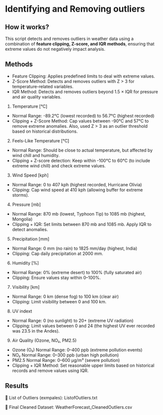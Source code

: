# Identifying and Removing outliers

## How it works?

This script detects and removes outliers in weather data using a combination of **feature clipping, Z-score, and IQR methods**, ensuring that extreme values do not negatively impact analysis. 


## Methods 

* Feature Clipping: Applies predefined limits to deal with extreme values.
* Z-Score Method: Detects and removes outliers with Z > 3 for temperature-related variables.
* IQR Method: Detects and removes outliers beyond 1.5 × IQR for pressure and air quality variables.

1. Temperature [°C]
* Normal Range: -89.2°C (lowest recorded) to 56.7°C (highest recorded)
* Clipping + Z-Score Method: Cap values between -90°C and 57°C to remove extreme anomalies. Also, used Z > 3 as an outlier threshold based on historical distributions.

2. Feels-Like Temperature [°C]
* Normal Range: Should be close to actual temperature, but affected by wind chill and humidity.
* Clipping + Z-score detection: Keep within -100°C to 60°C (to include extreme wind chill) and check extreme values.
  
3. Wind Speed [kph]
* Normal Range: 0 to 407 kph (highest recorded, Hurricane Olivia)
* Clipping: Cap wind speed at 410 kph (allowing buffer for extreme storms).

4. Pressure [mb]
* Normal Range: 870 mb (lowest, Typhoon Tip) to 1085 mb (highest, Mongolia)
* Clipping + IQR: Set limits between 870 mb and 1085 mb. Apply IQR to detect anomalies.

5. Precipitation [mm]
* Normal Range: 0 mm (no rain) to 1825 mm/day (highest, India)
* Clipping: Cap daily precipitation at 2000 mm.

6. Humidity [%]
* Normal Range: 0% (extreme desert) to 100% (fully saturated air)
* Clipping: Ensure values stay within 0–100%.

7. Visibility [km]
* Normal Range: 0 km (dense fog) to 100 km (clear air)
* Clipping: Limit visibility between 0 and 100 km.

8. UV indext
* Normal Range: 0 (no sunlight) to 20+ (extreme UV radiation)
* Clipping: Limit values between 0 and 24 (the highest UV ever recorded was 23.5 in the Andes).

9. Air Quality (Ozone, NO₂, PM2.5)
* Ozone (O₃) Normal Range: 0–400 ppb (extreme pollution events)
* NO₂ Normal Range: 0–300 ppb (urban high pollution)
* PM2.5 Normal Range: 0–600 µg/m³ (severe pollution)
* Clipping + IQR Method: Set reasonable upper limits based on historical records and remove values using IQR.

## Results
📂 List of Outliers (exmpales): ListofOutliers.txt

📂 Final Cleaned Dataset: WeatherForecast_CleanedOutliers.csv

